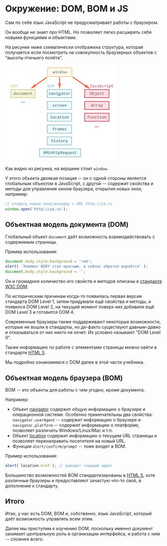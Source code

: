 # Окружение: DOM, BOM и JS

Сам по себе язык JavaScript не предусматривает работы с браузером.

Он вообще не знает про HTML. Но позволяет легко расширять себя новыми функциями и объектами.

На рисунке ниже схематически отображена структура, которая получается если посмотреть на совокупность браузерных объектов с "высоты птичьего полёта".

![](windowObjects.png)

Как видно из рисунка, на вершине стоит `window`.

У этого объекта двоякая позиция -- он с одной стороны является глобальным объектом в JavaScript, с другой -- содержит свойства и методы для управления окном браузера, открытия новых окон, например:

```js run
// открыть новое окно/вкладку с URL http://ya.ru
window.open('http://ya.ru');
```

## Объектная модель документа (DOM)

Глобальный объект `document` даёт возможность взаимодействовать с содержимым страницы.

Пример использования:
```js run
document.body.style.background = 'red';
alert( 'Элемент BODY стал красным, а сейчас обратно вернётся' );
document.body.style.background = '';
```

Он и громадное количество его свойств и методов описаны в [стандарте W3C DOM](http://www.w3.org/DOM/DOMTR).

По историческим причинам когда-то появилась первая версия стандарта DOM Level 1, затем придумали ещё свойства и методы, и появился DOM Level 2, на текущий момент поверх них добавили ещё DOM Level 3 и готовится DOM 4.

Современные браузеры также поддерживают некоторые возможности, которые не вошли в стандарты, но де-факто существуют давным-давно и отказываться от них никто не хочет. Их условно называют "DOM Level 0".

Также информацию по работе с элементами страницы можно найти в стандарте [HTML 5](http://www.w3.org/TR/html5/Overview.html).

Мы подробно ознакомимся с DOM далее в этой части учебника.

## Объектная модель браузера (BOM)

BOM -- это объекты для работы с чем угодно, кроме документа.

Например:

- Объект [navigator](https://developer.mozilla.org/en/DOM/window.navigator) содержит общую информацию о браузере и операционной системе. Особенно примечательны два свойства: `navigator.userAgent` -- содержит информацию о браузере и `navigator.platform` -- содержит информацию о платформе, позволяет различать Windows/Linux/Mac и т.п.
- Объект [location](https://developer.mozilla.org/en-US/docs/Web/API/Window.location) содержит информацию о текущем URL страницы и позволяет перенаправить посетителя на новый URL.
- Функции `alert/confirm/prompt` -- тоже входят в BOM.

Пример использования:
```js run
alert( location.href ); // выведет текущий адрес
```

Большинство возможностей BOM стандартизированы в [HTML 5](http://www.w3.org/TR/html5/Overview.html), хотя различные браузеры и предоставляют зачастую что-то своё, в дополнение к стандарту.

## Итого

Итак, у нас есть DOM, BOM и, собственно, язык JavaScript, который даёт возможность управлять всем этим.

Далее мы приступим к изучению DOM, поскольку именно документ занимает центральную роль в организации интерфейса, и работа с ним -- сложнее всего.